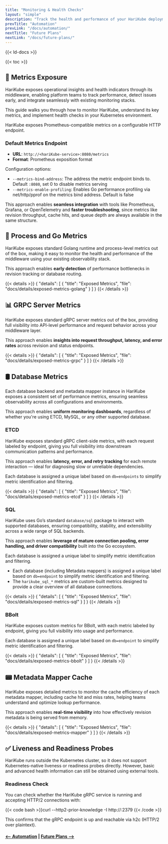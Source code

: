 ```yaml
---
title: "Monitoring & Health Checks"
layout: "simple"
description: "Track the health and performance of your HariKube deployment using standard Kubernetes tools and observability practices."
prevTitle: "Automation"
prevLink: "/docs/automation/"
nextTitle: "Future Plans"
nextLink: "/docs/future-plans/"
---
```


{{< ld-docs >}}

{{< toc >}}

## 📡 Metrics Exposure

HariKube exposes operational insights and health indicators through its middleware, enabling platform teams to track performance, detect issues early, and integrate seamlessly with existing monitoring stacks.

This guide walks you through how to monitor HariKube, understand its key metrics, and implement health checks in your Kubernetes environment.

HariKube exposes Prometheus-compatible metrics on a configurable HTTP endpoint.

### Default Metrics Endpoint

- **URL**: `http://<hariKube-service>:8080/metrics`
- **Format**: Prometheus exposition format

Configuration options:
 - `--metrics-bind-address`: The address the metric endpoint binds to. Default `:8080`, set 0 to disable metrics serving
 - `--metrics-enable-profiling`: Enables Go performance profiling via net/http/pprof on the metrics bind address. Default is false

This approach enables **seamless integration** with tools like Prometheus, Grafana, or OpenTelemetry and **faster troubleshooting**, since metrics like revision throughput, cache hits, and queue depth are always available in the same structure.

## 🔧 Process and Go Metrics

HariKube exposes standard Golang runtime and process-level metrics out of the box, making it easy to monitor the health and performance of the middleware using your existing observability stack.

This approach enables **early detection** of performance bottlenecks in revision tracking or database routing.

{{< details >}}
{
    "details": [
        {
            "title": "Exposed Metrics",
            "file": "docs/details/exposed-metrics-golang"
        }
    ]
}
{{< /details >}}

## 📊 GRPC Server Metrics

HariKube exposes standard gRPC server metrics out of the box, providing full visibility into API-level performance and request behavior across your middleware layer.

This approach enables **insights into request throughput, latency, and error rates** across revision and status endpoints.

{{< details >}}
{
    "details": [
        {
            "title": "Exposed Metrics",
            "file": "docs/details/exposed-metrics-grpc"
        }
    ]
}
{{< /details >}}

## 🛢️ Database Metrics

Each database backend and metadata mapper instance in HariKube exposes a consistent set of performance metrics, ensuring seamless observability across all configurations and environments.

This approach enables **uniform monitoring dashboards**, regardless of whether you're using ETCD, MySQL, or any other supported database.

### ETCD

HariKube exposes standard gRPC client-side metrics, with each request labeled by endpoint, giving you full visibility into downstream communication patterns and performance.

This approach enables **latency, error, and retry tracking** for each remote interaction — ideal for diagnosing slow or unreliable dependencies.

Each database is assigned a unique label based on `db=endpoints` to simplify metric identification and filtering.

{{< details >}}
{
    "details": [
        {
            "title": "Exposed Metrics",
            "file": "docs/details/exposed-metrics-etcd"
        }
    ]
}
{{< /details >}}

### SQL

HariKube uses Go’s standard `database/sql` package to interact with supported databases, ensuring compatibility, stability, and extensibility across a wide range of SQL backends.

This approach enables **leverage of mature connection pooling, error handling, and driver compatibility** built into the Go ecosystem.

Each database is assigned a unique label to simplify metric identification and filtering.

 - Each database (including Metadata mappers) is assigned a unique label based on `db=endpoint` to simplify metric identification and filtering.
 - The `harikube_sql_*` metrics are custom-built metrics designed to provide a clear overview of all database connections.
 
{{< details >}}
{
    "details": [
        {
            "title": "Exposed Metrics",
            "file": "docs/details/exposed-metrics-sql"
        }
    ]
}
{{< /details >}}

### BBolt

HariKube exposes custom metrics for BBolt, with each metric labeled by endpoint, giving you full visibility into usage and performance.

Each database is assigned a unique label based on `db=endpoint` to simplify metric identification and filtering.

{{< details >}}
{
    "details": [
        {
            "title": "Exposed Metrics",
            "file": "docs/details/exposed-metrics-bbolt"
        }
    ]
}
{{< /details >}}

## 📟 Metadata Mapper Cache

HariKube exposes detailed metrics to monitor the cache efficiency of each metadata mapper, including cache hit and miss rates, helping teams understand and optimize lookup performance.

This approach enables **real-time visibility** into how effectively revision metadata is being served from memory.

{{< details >}}
{
    "details": [
        {
            "title": "Exposed Metrics",
            "file": "docs/details/exposed-metrics-mapper"
        }
    ]
}
{{< /details >}}

## ✅ Liveness and Readiness Probes

HariKube runs outside the Kubernetes cluster, so it does not support Kubernetes-native liveness or readiness probes directly. However, basic and advanced health information can still be obtained using external tools.

### Readiness Check

You can check whether the HariKube gRPC service is running and accepting HTTP/2 connections with:

{{< code bash >}}curl --http2-prior-knowledge -I http://<hariKube-service>:2379
{{< /code >}}

This confirms that the gRPC endpoint is up and reachable via h2c (HTTP/2 over plaintext).

#### [<-- Automation](/docs/automation/) | [Future Plans -->](/docs/future-plans/)